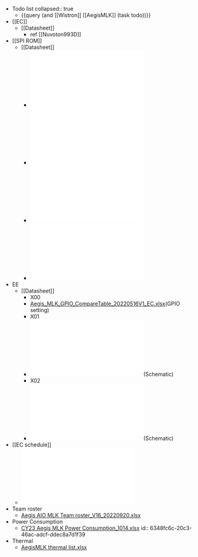 - Todo list
  collapsed:: true
	- {{query (and [[Wistron]] [[AegisMLK]] (task todo))}}
- [[EC]]
	- [[Datasheet]]
		- ref [[Nuvoton993D]]
- [[SPI ROM]]
	- [[Datasheet]]
		- ![Gigadevice_GD25B256EFIRR_Spec .pdf](../assets/Gigadevice_GD25B256EFIRR_Spec_1660557105511_0.pdf)
		- ![MXIC_MX25L25673G,+3V,+256Mb,+v1.7.pdf](../assets/MXIC_MX25L25673G,+3V,+256Mb,+v1.7_1660557116273_0.pdf)
		- ![XMC_XM25QH256CKIQT08S_SPEC.pdf](../assets/XMC_XM25QH256CKIQT08S_SPEC_1660557121114_0.pdf)
		- ![Winbond_W25Q256JV+1108.pdf](../assets/Winbond_W25Q256JV+1108_1660557125289_0.pdf)
- EE
	- [[Datasheet]]
		- X00
		- [Aegis_MLK_GPIO_CompareTable_20220516V1_EC.xlsx](../assets/Aegis_MLK_GPIO_CompareTable_20220516V1_EC_1660910504689_0.xlsx)(GPIO setting)
		- X01
		- ![AEGIS_MLK_RPL_DDR4_MB_0808_RT.pdf](../assets/AEGIS_MLK_RPL_DDR4_MB_0808_RT_1660561327565_0.pdf)(Schematic)
		- X02
		- ![AEGIS_MLK_RPL_DDR4_MB_1018_RT.pdf](../assets/AEGIS_MLK_RPL_DDR4_MB_1018_RT_1666253517710_0.pdf)(Schematic)
- [[EC schedule]]
	- ![[COMPLETE] Aegis MLK Schedule_A09_20220803..pdf](../assets/[COMPLETE]_Aegis_MLK_Schedule_A09_20220803._1661858120301_0.pdf)
- Team roster
	- [Aegis AIO MLK Team roster_V16_20220920.xlsx](../assets/Aegis_AIO_MLK_Team_roster_V16_20220920_1663656219825_0.xlsx)
- Power Consumption
	- [CY23 Aegis MLK  Power Consumption_1014.xlsx](../assets/CY23_Aegis_MLK_Power_Consumption_1014_1665727556856_0.xlsx)
	  id:: 6348fc6c-20c3-46ac-adcf-ddec8a7d1f39
- Thermal
	- [AegisMLK thermal list.xlsx](../assets/AegisMLK_thermal_list_1668580109855_0.xlsx)